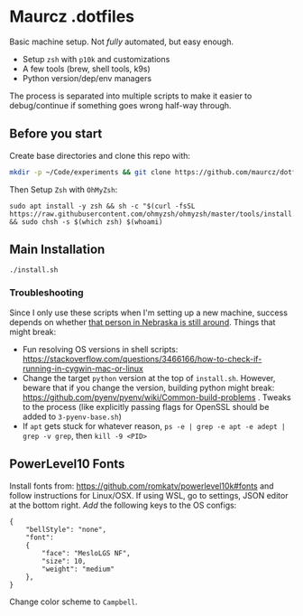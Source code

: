 # Maurcz .dotfiles

Basic machine setup. Not _fully_ automated, but easy enough.

- Setup `zsh` with `p10k` and customizations
- A few tools (brew, shell tools, k9s)
- Python version/dep/env managers

The process is separated into multiple scripts to make it easier to debug/continue if something goes wrong half-way through.

## Before you start

Create base directories and clone this repo with:

```bash
mkdir -p ~/Code/experiments && git clone https://github.com/maurcz/dotfiles.git ~/Code/dotfiles/
```

Then Setup `Zsh` with `OhMyZsh`:

```
sudo apt install -y zsh && sh -c "$(curl -fsSL https://raw.githubusercontent.com/ohmyzsh/ohmyzsh/master/tools/install.sh)" && sudo chsh -s $(which zsh) $(whoami)
```

## Main Installation

```
./install.sh
```

### Troubleshooting

Since I only use these scripts when I'm setting up a new machine, success depends on whether [that person in Nebraska is still around](https://xkcd.com/2347/). Things that might break:

- Fun resolving OS versions in shell scripts: https://stackoverflow.com/questions/3466166/how-to-check-if-running-in-cygwin-mac-or-linux
- Change the target `python` version at the top of `install.sh`. However, beware that if you change the version, building python might break: https://github.com/pyenv/pyenv/wiki/Common-build-problems . Tweaks to the process (like explicitly passing flags for OpenSSL should be added to `3-pyenv-base.sh`)
- If `apt` gets stuck for whatever reason, `ps -e | grep -e apt -e adept | grep -v grep`, then `kill -9 <PID>`

## PowerLevel10 Fonts

Install fonts from: https://github.com/romkatv/powerlevel10k#fonts and follow instructions for Linux/OSX. If using WSL, go to settings, JSON editor at the bottom right. _Add_ the following keys to the OS configs:

```
{
    "bellStyle": "none",
    "font":
    {
        "face": "MesloLGS NF",
        "size": 10,
        "weight": "medium"
    },
}
```

Change color scheme to `Campbell`.